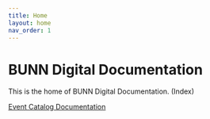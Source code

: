 ```yaml
---
title: Home
layout: home
nav_order: 1
---
```


# BUNN Digital Documentation

This is the home of BUNN Digital Documentation. (Index)

[Event Catalog Documentation](events/)

